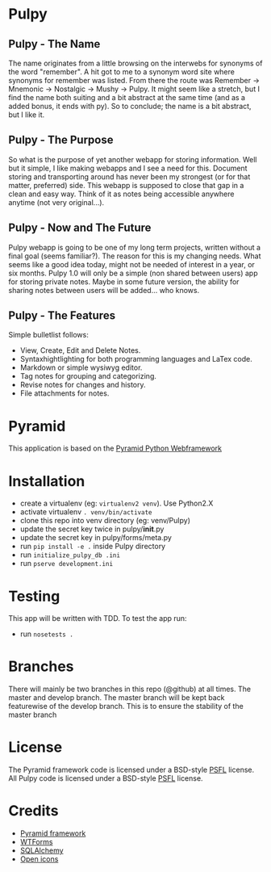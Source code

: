 Pulpy
=====

## Pulpy - The Name
The name originates from a little browsing on the interwebs for synonyms of the word "remember". A hit got to me to a synonym word site where synonyms for remember was listed. From there the route was Remember -> Mnemonic -> Nostalgic -> Mushy -> Pulpy. It might seem like a stretch, but I find the name both suiting and a bit abstract at the same time (and as a added bonus, it ends with py). So to conclude; the name is a bit abstract, but I like it.

## Pulpy - The Purpose
So what is the purpose of yet another webapp for storing information. Well but it simple, I like making webapps and I see a need for this. Document storing and transporting around has never been my strongest (or for that matter, preferred) side. This webapp is supposed to close that gap in a clean and easy way. Think of it as notes being accessible anywhere anytime (not very original...).

## Pulpy - Now and The Future
Pulpy webapp is going to be one of my long term projects, written without a final goal (seems familiar?). The reason for this is my changing needs. What seems like a good idea today, might not be needed of interest in a year, or six months. Pulpy 1.0 will only be a simple (non shared between users) app for storing private notes. Maybe in some future version, the ability for sharing notes between users will be added... who knows.

## Pulpy - The Features
Simple bulletlist follows:
* View, Create, Edit and Delete Notes.
* Syntaxhightlighting for both programming languages and LaTex code. 
* Markdown or simple wysiwyg editor.
* Tag notes for grouping and categorizing.
* Revise notes for changes and history.
* File attachments for notes.


Pyramid
=======
This application is based on the [Pyramid Python Webframework](http://www.pylonsproject.org/)

Installation
============
  * create a virtualenv (eg: `virtualenv2 venv`). Use Python2.X
  * activate virtualenv `. venv/bin/activate`
  * clone this repo into venv directory (eg: venv/Pulpy)
  * update the secret key twice in pulpy/__init__.py
  * update the secret key in pulpy/forms/meta.py
  * run `pip install -e .` inside Pulpy directory
  * run `initialize_pulpy_db .ini`
  * run `pserve development.ini`

Testing
=======
This app will be written with TDD. To test the app run:
  * run `nosetests .`

Branches
========
There will mainly be two branches in this repo (@github) at all times. The master and develop branch.
The master branch will be kept back featurewise of the develop branch. This is to ensure the stability of the master branch

License
=======
The Pyramid framework code is licensed under a BSD-style [PSFL](http://www.pylonsproject.org/about/license) license.
All Pulpy code is licensed under a BSD-style [PSFL](http://en.wikipedia.org/wiki/Python_Software_Foundation_License) license.

Credits
=======
  * [Pyramid framework](http://www.pylonsproject.org/)
  * [WTForms](http://wtforms.simplecodes.com/docs/1.0.4/)
  * [SQLAlchemy](http://www.sqlalchemy.org/)
  * [Open icons](http://openiconlibrary.sourceforge.net/gallery2/?./Icons/apps/knotes.png)

